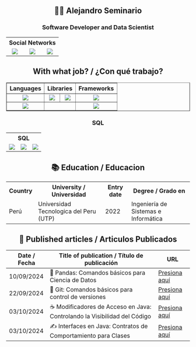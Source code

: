 <h2 align="center">🧑‍💻 Alejandro Seminario</h1>
<h3 align="center">Software Developer and Data Scientist</h2>
<table align="center">
   <tr align="center">
       <th colspan="4">
           Social Networks
       </th>
    </tr>
    <tr align="center">
        <td><a href="https://www.linkedin.com/in/alejandroseminariomedina/"><img src="https://i.postimg.cc/8P2pfsYG/linkedin.png"></a></td>
        <td><img src="https://i.postimg.cc/d18KYZFj/nuevo-diseno-icono-x-logotipo-twitter-2023-1017-45418-1.png"></td>
       <td><img src="https://i.postimg.cc/kXwfBQvh/medium-logo-icon-189223-1.png"</td>
    </tr>
</table>

<h2 align="center">With what job? / ¿Con qué trabajo?</h2>

<table border="1" align="center">
    <tr>
        <th>Languages</th>
        <th colspan="2">Libraries</th>
        <th>Frameworks</th>
    </tr>
    <tr align="center">
        <td><img src="https://i.postimg.cc/fyMWLPq9/python.png"></td>
        <td><img src="https://i.postimg.cc/x18v8xBh/Pandas-1.png"></td>
        <td><img src="https://i.postimg.cc/YCTW9p6L/numpy.png"></td>
        <td><img src="https://i.postimg.cc/9QG0L0RZ/image-3-1.png"></td>
    </tr>
    <tr align="center">
        <td><img src="https://i.postimg.cc/GtbM5P9R/java.png"></td>
        <td colspan="2"></td>
        <td><img src="https://i.postimg.cc/d0Pd0gdm/spring-boot-logo-1.png"></td>
    </tr>
</table>

<h3 align="center">SQL</h3>

<table align="center">
  <tr align="center">
    <th colspan="3">SQL</th>
  </tr>
  <tr align="center">
    <td><img src="https://i.postimg.cc/Qd3XqmLt/sqlite-2.png"></td>
    <td><img src="https://i.postimg.cc/xdKSzRzy/postgresqp.png"></td>
    <td><img src="https://i.postimg.cc/htQ0MZMx/mongodb-2.png"></td>
  </tr>
</table>

<h2 align="center">📚 Education / Educacion</h2>
<table align="center">
   <tr>
      <th>Country </th>
      <th>University / Universidad</th>
      <th>Entry date</th>
      <th>Degree / Grado en</th>
   </tr>
   <tr>
      <td>Perú</td>
      <td>Universidad Tecnologica del Peru (UTP)</td>
      <td>2022</td>
      <td>Ingeniería de Sistemas e Informática</td>
   </tr>
</table>

<h2 align="center">📄 Published articles / Articulos Publicados</h2>

| Date / Fecha| Title of publication / Título de publicación | URL |
|------------|----------------------------------------------------|-----------|
| 10/09/2024 | 🐼 Pandas: Comandos básicos para Ciencia de Datos  | [Presiona aquí][PCBCD] |
| 22/09/2024 | 🦭 Git: Comandos básicos para control de versiones | [Presiona aquí][GCBCV]   |
| 03/10/2024 | ☕ Modificadores de Acceso en Java: Controlando la Visibilidad del Código | [Presiona aquí][MAJCVC] |
| 03/10/2024 | ✍️ Interfaces en Java: Contratos de Comportamiento para Clases | [Presiona aquí][IJCCC] |

[PCBCD]:https://medium.com/@alejandroseminario/pandas-para-ciencia-de-datos-6289c31f8ff3
[GCBCV]:https://medium.com/@alejandroseminario/git-comandos-básicos-para-control-de-versiones-45ec578a6a3c
[MAJCVC]:https://medium.com/@alejandroseminario/modificadores-de-acceso-en-java-controlando-la-visibilidad-del-código-cc0346ff511d
[IJCCC]:https://medium.com/@alejandroseminario/️-interfaces-en-java-contratos-de-comportamiento-para-clases-50ff38af9b43
